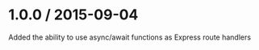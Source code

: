 
1.0.0 / 2015-09-04
==================

Added the ability to use async/await functions as Express route handlers
